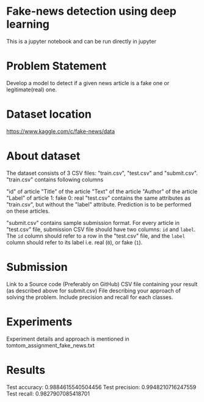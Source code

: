 # Fake-news detection using deep learning

This is a jupyter notebook and can be run directly in jupyter

# Problem Statement

​Develop a model to detect if a given news article is a fake one or legitimate(real) one. 

 

# Dataset location

https://www.kaggle.com/c/fake-news/data

 

# About dataset

The dataset consists of 3 CSV files: "train.csv", "test.csv" and "submit.csv".
"train.csv" contains following columns

"id" of article
"Title" of the article
"Text" of the article
"Author" of the article
"Label" of article
1: fake
0: real
"test.csv" contains the same attributes as "train.csv", but without the "label" attribute. Prediction is to be performed on these articles.

"submit.csv" contains sample submission format. For every article in "test.csv" file, submission CSV file should have two columns: `id` and `label`. The `id` column should refer to a row in the "test.csv" file, and the `label` column should refer to its label i.e. real (`0`), or fake (`1`).


# Submission

Link to a Source code (Preferably on GitHub)
CSV file containing your result (as described above for submit.csv)
File describing your approach of solving the problem. Include precision and recall for each classes.

# Experiments
Experiment details and approach is mentioned in tomtom_assignment_fake_news.txt

# Results
Test accuracy: 0.9884615540504456
Test precision: 0.9948210716247559
Test recall: 0.9827907085418701
